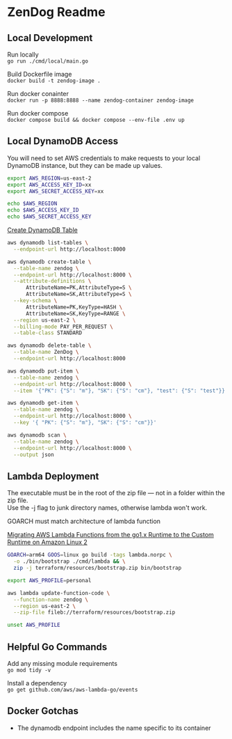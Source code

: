 # ZenDog Readme

## Local Development

Run locally  
`go run ./cmd/local/main.go`  

Build Dockerfile image  
`docker build -t zendog-image .`  

Run docker conainter  
`docker run -p 8888:8888 --name zendog-container zendog-image`  

Run docker compose  
`docker compose build && docker compose --env-file .env up`  

## Local DynamoDB Access

You will need to set AWS credentials to make requests to your local DynamoDB instance, but they can be made up values.

```bash
export AWS_REGION=us-east-2  
export AWS_ACCESS_KEY_ID=xx  
export AWS_SECRET_ACCESS_KEY=xx  
```

```bash
echo $AWS_REGION  
echo $AWS_ACCESS_KEY_ID  
echo $AWS_SECRET_ACCESS_KEY  
```

[Create DynamoDB Table](https://docs.aws.amazon.com/amazondynamodb/latest/developerguide/getting-started-step-1.html)

```bash
aws dynamodb list-tables \
  --endpoint-url http://localhost:8000
```

```bash
aws dynamodb create-table \
  --table-name zendog \
  --endpoint-url http://localhost:8000 \
  --attribute-definitions \
      AttributeName=PK,AttributeType=S \
      AttributeName=SK,AttributeType=S \
  --key-schema \
      AttributeName=PK,KeyType=HASH \
      AttributeName=SK,KeyType=RANGE \
  --region us-east-2 \
  --billing-mode PAY_PER_REQUEST \
  --table-class STANDARD
```

```bash
aws dynamodb delete-table \
  --table-name ZenDog \
  --endpoint-url http://localhost:8000
```

```bash
aws dynamodb put-item \
  --table-name zendog \
  --endpoint-url http://localhost:8000 \
  --item '{"PK": {"S": "m"}, "SK": {"S": "cm"}, "test": {"S": "test"}}'
```

```bash
aws dynamodb get-item \
  --table-name zendog \
  --endpoint-url http://localhost:8000 \
  --key '{ "PK": {"S": "m"}, "SK": {"S": "cm"}}'
```

```bash
aws dynamodb scan \
  --table-name zendog \
  --endpoint-url http://localhost:8000 \
  --output json
```

## Lambda Deployment

The executable must be in the root of the zip file — not in a folder within the zip file.  
Use the -j flag to junk directory names, otherwise lambda won't work.

GOARCH must match architecture of lambda function

[Migrating AWS Lambda Functions from the go1.x Runtime to the Custom Runtime on Amazon Linux 2](https://aws.amazon.com/blogs/compute/migrating-aws-lambda-functions-from-the-go1-x-runtime-to-the-custom-runtime-on-amazon-linux-2/)

```bash
GOARCH=arm64 GOOS=linux go build -tags lambda.norpc \
  -o ./bin/bootstrap ./cmd/lambda && \
  zip -j terraform/resources/bootstrap.zip bin/bootstrap
```

```bash
export AWS_PROFILE=personal

aws lambda update-function-code \
  --function-name zendog \
  --region us-east-2 \
  --zip-file fileb://terraform/resources/bootstrap.zip

unset AWS_PROFILE
```

## Helpful Go Commands

Add any missing module requirements  
`go mod tidy -v`  

Install a dependency  
`go get github.com/aws/aws-lambda-go/events`

## Docker Gotchas

- The dynamodb endpoint includes the name specific to its container
